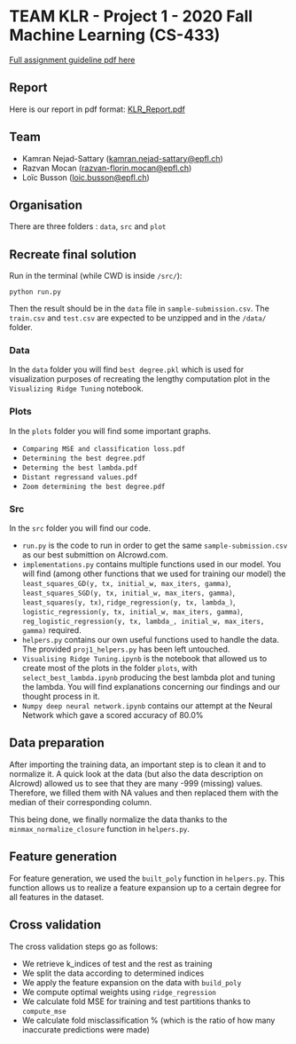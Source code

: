 # TEAM KLR - Project 1 - 2020 Fall Machine Learning (CS-433)

[Full assignment guideline pdf here](https://github.com/epfml/ML_course/blob/master/projects/project1/project1_description.pdf)

## Report

Here is our report in pdf format: [KLR_Report.pdf](KLR_Report.pdf)

## Team

- Kamran Nejad-Sattary (kamran.nejad-sattary@epfl.ch)
- Razvan Mocan (razvan-florin.mocan@epfl.ch)
- Loïc Busson (loic.busson@epfl.ch)

## Organisation

There are three folders : `data`, `src` and `plot`

## Recreate final solution

Run in the terminal (while CWD is inside `/src/`):

```
python run.py
```

Then the result should be in the `data` file in `sample-submission.csv`. The `train.csv` and `test.csv` are expected to be unzipped and in the `/data/` folder. 

### Data

In the `data` folder you will find `best degree.pkl` which is used for visualization purposes of recreating the lengthy computation plot in the `Visualizing Ridge Tuning` notebook.

### Plots

In the `plots` folder you will find some important graphs.

- `Comparing MSE and classification loss.pdf`
- `Determining the best degree.pdf`
- `Determing the best lambda.pdf`
- `Distant regressand values.pdf`
- `Zoom determining the best degree.pdf`

### Src

In the `src` folder you will find our code. 

- `run.py` is the code to run in order to get the same `sample-submission.csv` as our best submittion on AIcrowd.com.
- `implementations.py` contains multiple functions used in our model. You will find (among other functions that we used for training our model) the `least_squares_GD(y, tx, initial_w, max_iters, gamma)`, `least_squares_SGD(y, tx, initial_w, max_iters, gamma)`, `least_squares(y, tx)`, `ridge_regression(y, tx, lambda_)`, `logistic_regression(y, tx, initial_w, max_iters, gamma)`, `reg_logistic_regression(y, tx, lambda_, initial_w, max_iters, gamma)` required.
- `helpers.py` contains our own useful functions used to handle the data. The provided `proj1_helpers.py` has been left untouched.
- `Visualising Ridge Tuning.ipynb` is the notebook that allowed us to create most of the plots in the folder `plots`, with `select_best_lambda.ipynb` producing the best lambda plot and tuning the lambda. You will find explanations concerning our findings and our thought process in it.
- `Numpy deep neural network.ipynb` contains our attempt at the Neural Network which gave a scored accuracy of 80.0%

## Data preparation

After importing the training data, an important step is to clean it and to normalize it. A quick look at the data (but also the data description on AIcrowd) allowed us to see that they are many -999 (missing) values. Therefore, we filled them with NA values and then replaced them with the median of their corresponding column.

This being done, we finally normalize the data thanks to the `minmax_normalize_closure` function in `helpers.py`. 

## Feature generation

For feature generation, we used the `built_poly` function in `helpers.py`. This function allows us to realize a feature expansion up to a certain degree for all features in the dataset. 

## Cross validation

The cross validation steps go as follows:

- We retrieve k_indices of test and the rest as training
- We split the data according to determined indices
- We apply the feature expansion on the data with `build_poly`
- We compute optimal weights using `ridge_regression`
- We calculate fold MSE for training and test partitions thanks to `compute_mse`
- We calculate fold misclassification % (which is the ratio of how many inaccurate predictions were made)


